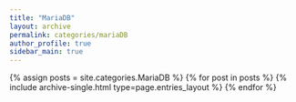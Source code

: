 ```yaml
---
title: "MariaDB"
layout: archive
permalink: categories/mariaDB
author_profile: true
sidebar_main: true
---
```


{% assign posts = site.categories.MariaDB %}
{% for post in posts %} {% include archive-single.html type=page.entries_layout %} {% endfor %}